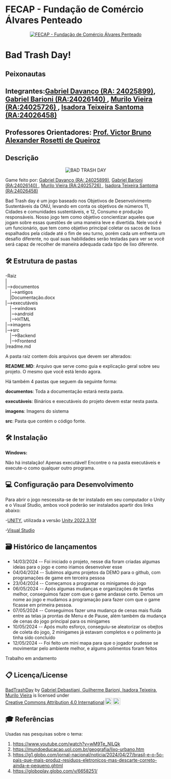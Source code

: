 # FECAP - Fundação de Comércio Álvares Penteado

<p align="center">
<a href= "https://www.fecap.br/"><img src="https://encrypted-tbn0.gstatic.com/images?q=tbn:ANd9GcRhZPrRa89Kma0ZZogxm0pi-tCn_TLKeHGVxywp-LXAFGR3B1DPouAJYHgKZGV0XTEf4AE&usqp=CAU" alt="FECAP - Fundação de Comércio Álvares Penteado" border="0"></a>
</p>

# Bad Trash Day!

## Peixonautas

## Integrantes:<a href="https://github.com/t-rident">Gabriel Davanço (RA: 24025899)</a>, <a href="https://github.com/guibarioni">Gabriel Barioni (RA:24026140) <a></a>, <a href="https://github.com/MuraCap4">Murilo Vieira (RA:24025726) </a>, <a href="https://github.com/YourFather0">Isadora Teixeira Santoma (RA:24026458) </a>  
   
 
## Professores Orientadores: <a href="https://www.linkedin.com/in/victorbarq/">Prof. Victor Bruno Alexander Rosetti de Queiroz</a>

## Descrição

<p align="center">
<img src="https://github.com/2024-1-MCC1/Projeto11/assets/163527967/2021bdd5-357b-4d85-bbc1-171ef971e869" alt="BAD TRASH DAY" border="0">
  
  Game feito por: <a href="https://github.com/t-rident">Gabriel Davanço (RA: 24025899)</a>, <a href="https://github.com/guibarioni">Gabriel Barioni (RA:24026140) <a></a>, <a href="https://github.com/MuraCap4">Murilo Vieira (RA:24025726) </a>, <a href="https://github.com/YourFather0">Isadora Teixeira Santoma (RA:24026458) </a>  

Bad Trash day é um jogo baseado nos Objetivos de Desenvolvimento Sustentáveis da ONU, levando em conta os objetivos de números 11, Cidades e comunidades sustentáveis, e 12, Consumo e produção responsáveis. Nosso jogo tem como objetivo concientizar aqueles que jogam sobre essas questões de uma maneira leve e divertida. Nele você é um funcionário, que tem como objetivo principal coletar os sacos de lixos espalhados pela cidade até o fim de seu turno, porém cada um enfrenta um desafio diferente, no qual suas habilidades serão testadas para ver se você será capaz de recolher de maneira adequada cada tipo de lixo diferente.

## 🛠 Estrutura de pastas

-Raiz<br>
|<br>
|-->documentos<br>
  &emsp;|-->antigos<br>
  &emsp;|Documentação.docx<br>
|-->executáveis<br>
  &emsp;|-->windows<br>
  &emsp;|-->android<br>
  &emsp;|-->HTML<br>
|-->imagens<br>
|-->src<br>
  &emsp;|-->Backend<br>
  &emsp;|-->Frontend<br>
|readme.md<br>

A pasta raiz contem dois arquivos que devem ser alterados:

<b>README.MD</b>: Arquivo que serve como guia e explicação geral sobre seu projeto. O mesmo que você está lendo agora.

Há também 4 pastas que seguem da seguinte forma:

<b>documentos</b>: Toda a documentação estará nesta pasta.

<b>executáveis</b>: Binários e executáveis do projeto devem estar nesta pasta.

<b>imagens</b>: Imagens do sistema

<b>src</b>: Pasta que contém o código fonte.

## 🛠 Instalação

<b>Windows:</b>

Não há instalação! Apenas executável!
Encontre o  na pasta executáveis e execute-o como qualquer outro programa.

## 💻 Configuração para Desenvolvimento
Para abrir o jogo nescessita-se de ter instalado em seu computador o Unity e o Visual Studio, ambos você poderão ser instalados apartir dos links abaixo:

-<a href="https://unity.com/pt/download">UNITY</a>, utilizada a versão <a href="https://unity.com/releases/editor/whats-new/2022.3.10">Unity 2022.3.10f</a>

-<a href="https://visualstudio.microsoft.com/pt-br/#vs-section">Visual Studio</a>
## 🗃 Histórico de lançamentos

* 14/03/2024 -- Foi iniciado o projeto, nesse dia foram criadas algumas ideias para o jogo e como iriamos desenvolver esse
* 04/04/2024 -- Subimos algums projetos da DEMO para o github, com programações de game em terceira pessoa
* 23/04/2024 -- Começamos a programar os minigames do jogo
* 06/05/2024 -- Após algumas mudanças e organizações de tarefas melhor, conseguimos fazer com que o game andasse certo. Demos um nome ao jogo e mudamos a programação para fazer com que o game ficasse em primeira pessoa.
* 07/05/2024 -- Conseguimos fazer uma mudança de cenas mais fluida entre as telas ja prontas de Menu e de Pause, além também da mudança de cenas do jogo principal para os minigames
* 10/05/2024 -- Após muito esforço, conseguiu-se aleatorizar os obejtos de coleta do jogo, 2 minigames já estavam completos e o polimento ja tinha sido concluído
* 12/05/2024 -- Foi feito um mini mapa para que o jogador pudesse se movimentar pelo ambiente melhor, e algums polimentos foram feitos 

Trabalho em andamento

## 📋 Licença/License

 <p xmlns:cc="http://creativecommons.org/ns#" xmlns:dct="http://purl.org/dc/terms/"><a property="dct:title" rel="cc:attributionURL" href="https://github.com/2024-1-MCC1/Projeto11">BadTrashDay</a> by <a rel="cc:attributionURL dct:creator" property="cc:attributionName" href="https://github.com/2024-1-MCC1">Gabriel Debastiani, Guilherme Barioni, Isadora Teixeira, Murilo Vieira</a> is licensed under <a href="https://creativecommons.org/licenses/by/4.0/?ref=chooser-v1" target="_blank" rel="license noopener noreferrer" style="display:inline-block;">Creative Commons Attribution 4.0 International<img style="height:22px!important;margin-left:3px;vertical-align:text-bottom;" src="https://mirrors.creativecommons.org/presskit/icons/cc.svg?ref=chooser-v1" alt=""><img style="height:22px!important;margin-left:3px;vertical-align:text-bottom;" src="https://mirrors.creativecommons.org/presskit/icons/by.svg?ref=chooser-v1" alt=""></a></p> 
 
## 🎓 Referências

 Usadas nas pesquisas sobre o tema:
1. <https://www.youtube.com/watch?v=wM9Te_NlLQk>
2. <https://mundoeducacao.uol.com.br/geografia/lixo-urbano.htm>
3. <https://g1.globo.com/jornal-nacional/noticia/2024/04/27/brasil-e-o-5o-pais-que-mais-produz-residuos-eletronicos-mas-descarte-correto-ainda-e-pequeno.ghtml>
4. <https://globoplay.globo.com/v/6658251/>

